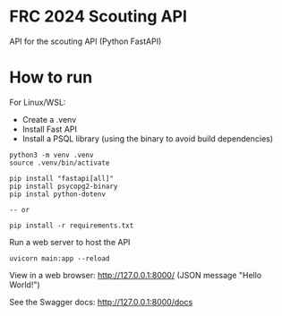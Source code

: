 # FRC 2024 Scouting API
API for the scouting API (Python FastAPI)

# How to run
For Linux/WSL:
* Create a .venv
* Install Fast API
* Install a PSQL library (using the binary to avoid build dependencies)
```
python3 -m venv .venv
source .venv/bin/activate

pip install "fastapi[all]"
pip install psycopg2-binary
pip instal python-dotenv

-- or

pip install -r requirements.txt
```
Run a web server to host the API

`uvicorn main:app --reload`

View in a web browser:  http://127.0.0.1:8000/ (JSON message "Hello World!")

See the Swagger docs: http://127.0.0.1:8000/docs


